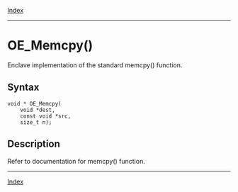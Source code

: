 [Index](index.md)

---
# OE_Memcpy()

Enclave implementation of the standard memcpy() function.

## Syntax

    void * OE_Memcpy(
        void *dest,
        const void *src,
        size_t n);
## Description 

Refer to documentation for memcpy() function.

---
[Index](index.md)

